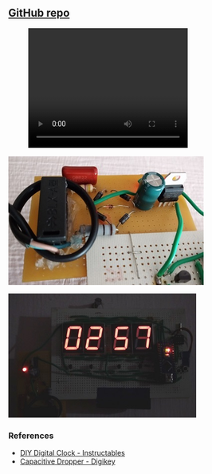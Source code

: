 ## [GitHub repo](https://github.com/pa1tech/DIY-Digital-Clock)

<figure class="video_container">
  <video width="320" height="240" controls="true" allowfullscreen="true">
    <source src="media/video.mp4" type="video/mp4">
  </video>
</figure>

![Power Supply](media/power.jpg "Power Supply")

![Clock](media/photo1.jpg "Clock")

### References
* <a href="https://www.instructables.com/id/DIY-Digital-Clock-With-7-Segment-LED-Display/" target="_blank">DIY Digital Clock - Instructables</a>
* <a href="https://www.digikey.it/en/maker/projects/capacitive-dropper/965d2328b35e43079e4eb99cf717137f" target="_blank">Capacitive Dropper - Digikey</a>